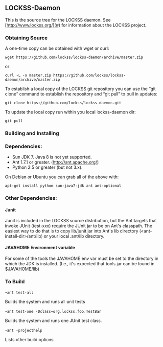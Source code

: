 ## LOCKSS-Daemon

This is the source tree for the LOCKSS daemon.
See [http://www.lockss.org/](#) for information about the LOCKSS project.

### Obtaining Source
A one-time copy can be obtained with wget or curl:

`wget https://github.com/lockss/lockss-daemon/archive/master.zip`

or

`curl -L -o master.zip https://github.com/lockss/lockss-daemon/archive/master.zip`

To establish a local copy of the LOCKSS git repository you can
use the “git clone” command to establish the repository and “git pull” to pull in updates:

`git clone https://github.com/lockss/lockss-daemon.git`

To update the local copy run within you local lockss-daemon dir:

`git pull`

### Building and Installing

### Dependencies:
- Sun JDK 7.  Java 8 is not yet supported.
- Ant 1.7.1 or greater.  (http://ant.apache.org/)
- Python 2.5 or greater (but not 3.x).

On Debian or Ubuntu you can grab all of the above with:

`apt-get install python sun-java7-jdk ant ant-optional`

### Other Dependencies:

#### Junit
Junit is included in the LOCKSS source distribution, but the Ant targets that invoke JUnit (test-xxx) require the JUnit jar to be on Ant's classpath.  The easiest way to do that is to copy lib/junit.jar into Ant's lib directory (\<ant-install-dir\>/ant/lib) or your local .ant/lib directory.

#### JAVAHOME Environment variable
For some of the tools the JAVAHOME env var must be set to the directory in which the JDK is installed.  (I.e., it's expected that tools.jar can be found in $JAVAHOME/lib)

### To Build
-`ant test-all`

Builds the system and runs all unit tests

-`ant test-one -Dclass=org.lockss.foo.TestBar`

Builds the system and runs one JUnit test class.

-`ant -projecthelp`

Lists other build options
